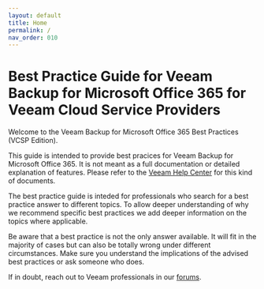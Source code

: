 ```yaml
---
layout: default
title: Home
permalink: /
nav_order: 010
---
```


# Best Practice Guide for Veeam Backup for Microsoft Office 365 for Veeam Cloud Service Providers

Welcome to the Veeam Backup for Microsoft Office 365 Best Practices (VCSP Edition).

This guide is intended to provide best pracices for Veeam Backup for Microsoft Office 365. It is not 
meant as a full documentation or detailed explanation of features. Please refer to the 
[Veeam Help Center](https://helpcenter.veeam.com) for this kind of documents.

The best practice guide is inteded for professionals who search for a best practice answer to 
different topics. To allow deeper understanding of why we recommend specific best practices we add 
deeper information on the topics where applicable.

Be aware that a best practice is not the only answer available. It will fit in the majority of cases 
but can also be totally wrong under different circumstances. Make sure you understand the 
implications of the advised best practices or ask someone who does.

If in doubt, reach out to Veeam professionals in our [forums](https://forums.veeam.com/veeam-backup-for-microsoft-office-365-f47/).

